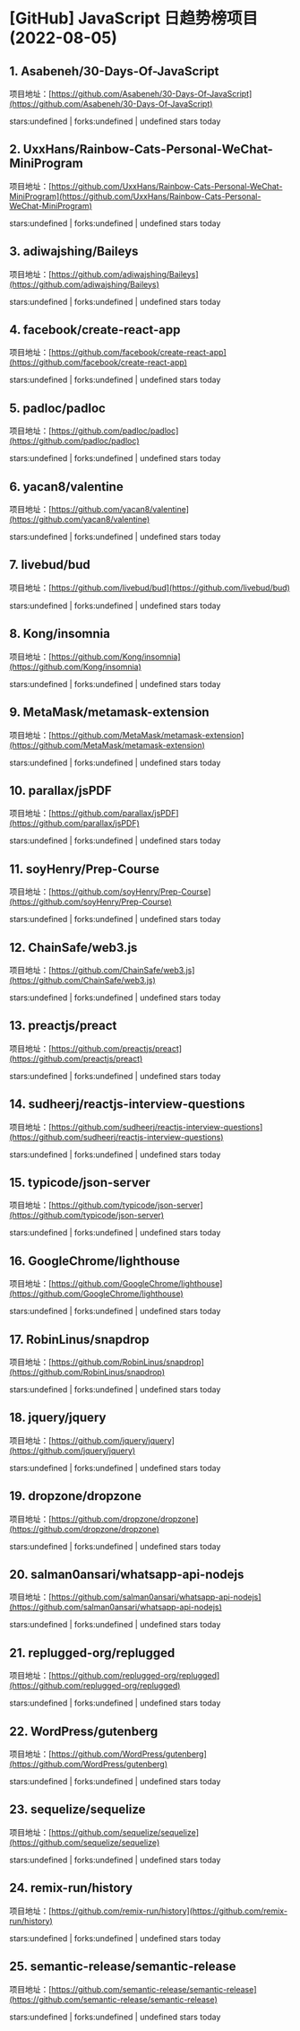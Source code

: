 # [GitHub] JavaScript 日趋势榜项目(2022-08-05)

## 1. Asabeneh/30-Days-Of-JavaScript 

项目地址：[https://github.com/Asabeneh/30-Days-Of-JavaScript](https://github.com/Asabeneh/30-Days-Of-JavaScript)

stars:undefined | forks:undefined | undefined stars today 



## 2. UxxHans/Rainbow-Cats-Personal-WeChat-MiniProgram 

项目地址：[https://github.com/UxxHans/Rainbow-Cats-Personal-WeChat-MiniProgram](https://github.com/UxxHans/Rainbow-Cats-Personal-WeChat-MiniProgram)

stars:undefined | forks:undefined | undefined stars today 



## 3. adiwajshing/Baileys 

项目地址：[https://github.com/adiwajshing/Baileys](https://github.com/adiwajshing/Baileys)

stars:undefined | forks:undefined | undefined stars today 



## 4. facebook/create-react-app 

项目地址：[https://github.com/facebook/create-react-app](https://github.com/facebook/create-react-app)

stars:undefined | forks:undefined | undefined stars today 



## 5. padloc/padloc 

项目地址：[https://github.com/padloc/padloc](https://github.com/padloc/padloc)

stars:undefined | forks:undefined | undefined stars today 



## 6. yacan8/valentine 

项目地址：[https://github.com/yacan8/valentine](https://github.com/yacan8/valentine)

stars:undefined | forks:undefined | undefined stars today 



## 7. livebud/bud 

项目地址：[https://github.com/livebud/bud](https://github.com/livebud/bud)

stars:undefined | forks:undefined | undefined stars today 



## 8. Kong/insomnia 

项目地址：[https://github.com/Kong/insomnia](https://github.com/Kong/insomnia)

stars:undefined | forks:undefined | undefined stars today 



## 9. MetaMask/metamask-extension 

项目地址：[https://github.com/MetaMask/metamask-extension](https://github.com/MetaMask/metamask-extension)

stars:undefined | forks:undefined | undefined stars today 



## 10. parallax/jsPDF 

项目地址：[https://github.com/parallax/jsPDF](https://github.com/parallax/jsPDF)

stars:undefined | forks:undefined | undefined stars today 



## 11. soyHenry/Prep-Course 

项目地址：[https://github.com/soyHenry/Prep-Course](https://github.com/soyHenry/Prep-Course)

stars:undefined | forks:undefined | undefined stars today 



## 12. ChainSafe/web3.js 

项目地址：[https://github.com/ChainSafe/web3.js](https://github.com/ChainSafe/web3.js)

stars:undefined | forks:undefined | undefined stars today 



## 13. preactjs/preact 

项目地址：[https://github.com/preactjs/preact](https://github.com/preactjs/preact)

stars:undefined | forks:undefined | undefined stars today 



## 14. sudheerj/reactjs-interview-questions 

项目地址：[https://github.com/sudheerj/reactjs-interview-questions](https://github.com/sudheerj/reactjs-interview-questions)

stars:undefined | forks:undefined | undefined stars today 



## 15. typicode/json-server 

项目地址：[https://github.com/typicode/json-server](https://github.com/typicode/json-server)

stars:undefined | forks:undefined | undefined stars today 



## 16. GoogleChrome/lighthouse 

项目地址：[https://github.com/GoogleChrome/lighthouse](https://github.com/GoogleChrome/lighthouse)

stars:undefined | forks:undefined | undefined stars today 



## 17. RobinLinus/snapdrop 

项目地址：[https://github.com/RobinLinus/snapdrop](https://github.com/RobinLinus/snapdrop)

stars:undefined | forks:undefined | undefined stars today 



## 18. jquery/jquery 

项目地址：[https://github.com/jquery/jquery](https://github.com/jquery/jquery)

stars:undefined | forks:undefined | undefined stars today 



## 19. dropzone/dropzone 

项目地址：[https://github.com/dropzone/dropzone](https://github.com/dropzone/dropzone)

stars:undefined | forks:undefined | undefined stars today 



## 20. salman0ansari/whatsapp-api-nodejs 

项目地址：[https://github.com/salman0ansari/whatsapp-api-nodejs](https://github.com/salman0ansari/whatsapp-api-nodejs)

stars:undefined | forks:undefined | undefined stars today 



## 21. replugged-org/replugged 

项目地址：[https://github.com/replugged-org/replugged](https://github.com/replugged-org/replugged)

stars:undefined | forks:undefined | undefined stars today 



## 22. WordPress/gutenberg 

项目地址：[https://github.com/WordPress/gutenberg](https://github.com/WordPress/gutenberg)

stars:undefined | forks:undefined | undefined stars today 



## 23. sequelize/sequelize 

项目地址：[https://github.com/sequelize/sequelize](https://github.com/sequelize/sequelize)

stars:undefined | forks:undefined | undefined stars today 



## 24. remix-run/history 

项目地址：[https://github.com/remix-run/history](https://github.com/remix-run/history)

stars:undefined | forks:undefined | undefined stars today 



## 25. semantic-release/semantic-release 

项目地址：[https://github.com/semantic-release/semantic-release](https://github.com/semantic-release/semantic-release)

stars:undefined | forks:undefined | undefined stars today 



